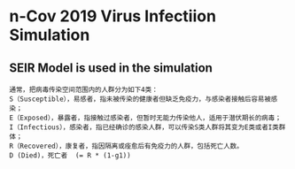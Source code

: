 # n-Cov 2019 Virus Infectiion Simulation
## SEIR Model is used in the simulation

	通常，把病毒传染空间范围内的人群分为如下4类：  
	S（Susceptible），易感者，指未被传染的健康者但缺乏免疫力，与感染者接触后容易被感染；  
	E（Exposed），暴露者，指接触过感染者，但暂时无能力传染他人，适用于潜伏期长的病毒；  
	I（Infectious），感染者，指已经确诊的感染人群，可以传染S类人群将其变为E类或者I类群体；  
	R（Recovered），康复者，指因隔离或痊愈后有免疫力的人群，包括死亡人数。  
	D (Died)，死亡者  (= R * (1-g1))  
 